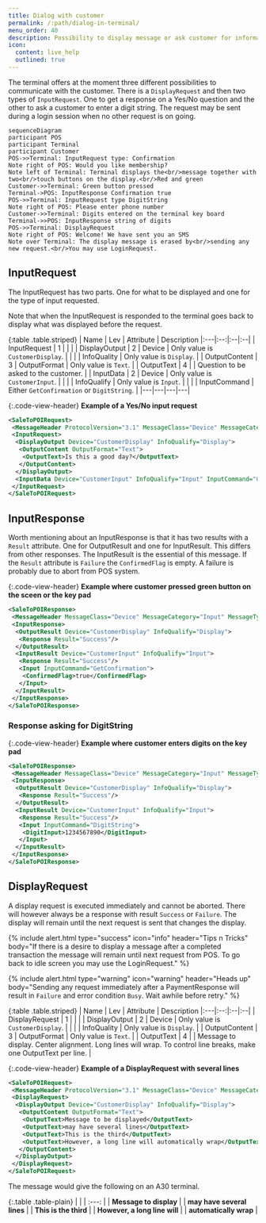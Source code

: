 ```yaml
---
title: Dialog with customer
permalink: /:path/dialog-in-terminal/
menu_order: 40
description: Possibility to display message or ask customer for information
icon:
  content: live_help
  outlined: true
---
```

The terminal offers at the moment three different possibilities to communicate with the customer. There is a `DisplayRequest` and then two types of `InputRequest`. One to get a response on a Yes/No question and the other to ask a customer to enter a digit string. The request may be sent during a login session when no other request is on going.

```mermaid
sequenceDiagram
participant POS
participant Terminal
participant Customer
POS->>Terminal: InputRequest type: Confirmation
Note right of POS: Would you like membership?
Note left of Terminal: Terminal displays the<br/>message together with two<br/>touch buttons on the display.<br/>Red and green 
Customer->>Terminal: Green button pressed
Terminal->POS: InputResponse Confirmation true
POS->>Terminal: InputRequest type DigitString
Note right of POS: Please enter phone number
Customer->>Terminal: Digits entered on the terminal key board
Terminal->>POS: InputResponse string of digits
POS->>Terminal: DisplayRequest
Note right of POS: Welcome! We have sent you an SMS
Note over Terminal: The display message is erased by<br/>sending any new request.<br/>You may use LoginRequest.
```

## InputRequest

The InputRequest has two parts. One for what to be displayed and one for the type of input requested.

Note that when the InputRequest is responded to the terminal goes back to display what was displayed before the request.

{:table .table.striped}
| Name | Lev | Attribute | Description
|:---|:--:|:--|:--|
| InputRequest | 1 | | |
| DisplayOutput | 2 | Device | Only value is `CustomerDisplay`. |
| | | InfoQuality | Only value is `Display`. |
| OutputContent | 3 | OutputFormat | Only value is `Text`. |
| OutputText | 4 | | Question to be asked to the customer. |
| InputData | 2 | Device | Only value is `CustomerInput`. |
| | | InfoQualify | Only value is `Input`. |
| | | InputCommand | Either `GetConfirmation` or `DigitString`. |
|---|---|---|---|

{:.code-view-header}
**Example of a Yes/No input request**

```xml
<SaleToPOIRequest>
 <MessageHeader ProtocolVersion="3.1" MessageClass="Device" MessageCategory="Input" MessageType="Request" ServiceID="45" DeviceID="45" SaleID="1" POIID="A-POIID"/>
 <InputRequest>
  <DisplayOutput Device="CustomerDisplay" InfoQualify="Display">
   <OutputContent OutputFormat="Text">
    <OutputText>Is this a good day?</OutputText>
   </OutputContent>
  </DisplayOutput>
  <InputData Device="CustomerInput" InfoQualify="Input" InputCommand="GetConfirmation"/>
 </InputRequest>
</SaleToPOIRequest>
```

## InputResponse

Worth mentioning about an InputResponse is that it has two results with a `Result` attribute. One for OutputResult and one for InputResult. This differs
from other responses.
The InputResult is the essential of this message. If the `Result` attribute is `Failure` the `ConfirmedFlag` is empty. A failure is probably due to abort from POS system.  

{:.code-view-header}
**Example where customer pressed green button on the sceen or the key pad**

```xml
<SaleToPOIResponse>
 <MessageHeader MessageClass="Device" MessageCategory="Input" MessageType="Response" ServiceID="45" DeviceID="45" SaleID="1" POIID="A-POIID"/>
 <InputResponse>
  <OutputResult Device="CustomerDisplay" InfoQualify="Display">
   <Response Result="Success"/>
  </OutputResult>
  <InputResult Device="CustomerInput" InfoQualify="Input">
   <Response Result="Success"/>
   <Input InputCommand="GetConfirmation">
    <ConfirmedFlag>true</ConfirmedFlag>
   </Input>
  </InputResult>
 </InputResponse>
</SaleToPOIResponse>
```

### Response asking for DigitString

{:.code-view-header}
**Example where customer enters digits on the key pad**

```xml
<SaleToPOIResponse>
 <MessageHeader MessageClass="Device" MessageCategory="Input" MessageType="Response" ServiceID="52" DeviceID="52" SaleID="1" POIID="A-POIID"/>
 <InputResponse>
  <OutputResult Device="CustomerDisplay" InfoQualify="Display">
   <Response Result="Success"/>
  </OutputResult>
  <InputResult Device="CustomerInput" InfoQualify="Input">
   <Response Result="Success"/>
   <Input InputCommand="DigitString">
    <DigitInput>1234567890</DigitInput>
   </Input>
  </InputResult>
 </InputResponse>
</SaleToPOIResponse>
```

## DisplayRequest

A display request is executed immediately and cannot be aborted. There will however always be a response with result `Success` or `Failure`. The display will remain until the next request is sent that changes the display.

{% include alert.html type="success" icon="info" header="Tips n Tricks" body="If there is a desire to display a message after a completed transaction the message will remain until next request from POS. To go back to idle screen you may use the LoginRequest." %}

{% include alert.html type="warning" icon="warning" header="Heads up" body="Sending any request immediately after a PaymentResponse will result in `Failure` and error condition `Busy`. Wait awhile before retry." %}

{:table .table.striped}
| Name | Lev | Attribute | Description
|:---|:--:|:--|:--|
| DisplayRequest | 1 | | |
| DisplayOutput | 2 | Device | Only value is `CustomerDisplay`. |
| | | InfoQuality | Only value is `Display`. |
| OutputContent | 3 | OutputFormat | Only value is `Text`. |
| OutputText | 4 | | Message to display. Center alignment. Long lines will wrap. To control line breaks, make one OutputText per line. |

{:.code-view-header}
**Example of a DisplayRequest with several lines**

```xml
<SaleToPOIRequest>
 <MessageHeader ProtocolVersion="3.1" MessageClass="Device" MessageCategory="Display" MessageType="Request" ServiceID="33" DeviceID="33" SaleID="1" POIID="A-POIID"/>
 <DisplayRequest>
  <DisplayOutput Device="CustomerDisplay" InfoQualify="Display">
   <OutputContent OutputFormat="Text">
    <OutputText>Message to be displayed</OutputText>
    <OutputText>may have several lines</OutputText>
    <OutputText>This is the third</OutputText>
    <OutputText>However, a long line will automatically wrap</OutputText>
   </OutputContent>
  </DisplayOutput>
 </DisplayRequest>
</SaleToPOIRequest>
```

The message would give the following on an A30 terminal.

{:.table .table-plain}
| |
| :---: |
| **Message to display** |
| **may have several lines** |
| **This is the third** |
| **However, a long line will** |
| **automatically wrap** |
